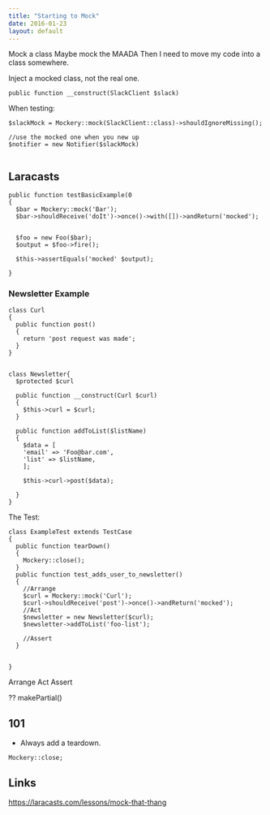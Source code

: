 ```yaml
---
title: "Starting to Mock"
date: 2016-01-23
layout: default
---
```





Mock a class
Maybe mock the MAADA
Then I need to move my code into a class somewhere.

Inject a mocked class, not the real one.
```
public function __construct(SlackClient $slack)
```

When testing:

```
$slackMock = Mockery::mock(SlackClient::class)->shouldIgnoreMissing();

//use the mocked one when you new up
$notifier = new Notifier($slackMock)


```
## Laracasts


```
public function testBasicExample(0
{
  $bar = Mockery::mock('Bar');
  $bar->shouldReceive('doIt')->once()->with([])->andReturn('mocked');
  
  
  $foo = new Foo($bar);
  $output = $foo->fire();
  
  $this->assertEquals('mocked' $output);

}
```

### Newsletter Example

```
class Curl
{
  public function post()
  {
    return 'post request was made';
  }
}


class Newsletter{
  $protected $curl

  public function __construct(Curl $curl)
  {
    $this->curl = $curl;
  } 
  
  public function addToList($listName)
  {
    $data = [
    'email' => 'Foo@bar.com',
    'list' => $listName,
    ];
    
    $this->curl->post($data);
  
  }
}
```

The Test:

```
class ExampleTest extends TestCase 
{
  public function tearDown()
  {
    Mockery::close();
  }
  public function test_adds_user_to_newsletter()
  {
    //Arrange
    $curl = Mockery::mock('Curl');
    $curl->shouldReceive('post')->once()->andReturn('mocked');
    //Act
    $newsletter = new Newsletter($curl);
    $newsletter->addToList('foo-list');
    
    //Assert
  }
  

}

```

Arrange
Act
Assert




?? makePartial()

## 101

* Always add a teardown. 
```
Mockery::close;
```


## Links
https://laracasts.com/lessons/mock-that-thang


